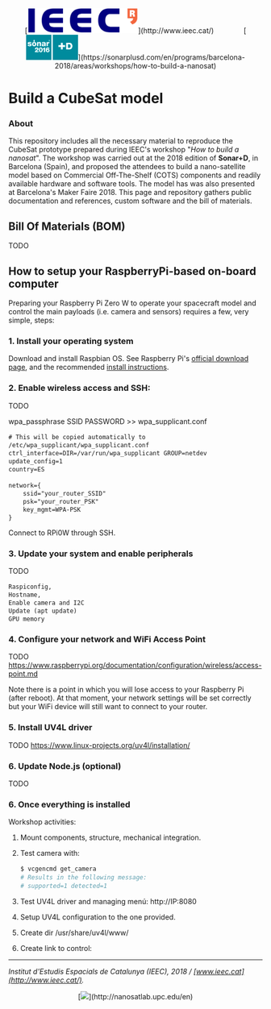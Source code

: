 <p align="center">
[<img src="res/logo_ieec_color.png" height="50" />](http://www.ieec.cat/)
&nbsp;&nbsp;&nbsp;&nbsp;&nbsp;&nbsp;&nbsp;&nbsp;&nbsp;&nbsp;&nbsp;&nbsp;&nbsp;
[<img src="res/logo_sonar+d_color.png" height="50" />](https://sonarplusd.com/en/programs/barcelona-2018/areas/workshops/how-to-build-a-nanosat)
</p>


# Build a CubeSat model
### About
This repository includes all the necessary material to reproduce the CubeSat prototype prepared during IEEC's workshop "_How to build a nanosat_". The workshop was carried out at the 2018 edition of **Sonar+D**, in Barcelona (Spain), and proposed the attendees to build a nano-satellite model based on Commercial Off-The-Shelf (COTS) components and readily available hardware and software tools. The model has was also presented at Barcelona's Maker Faire 2018. This page and repository gathers public documentation and references, custom software and the bill of materials.

## Bill Of Materials (BOM)
TODO

## How to setup your RaspberryPi-based on-board computer
Preparing your Raspberry Pi Zero W to operate your spacecraft model and control the main payloads (i.e. camera and sensors) requires a few, very simple, steps:

### 1. Install your operating system
Download and install Raspbian OS. See Raspberry Pi's [official download page](https://www.raspberrypi.org/downloads/), and the recommended [install instructions](https://www.raspberrypi.org/documentation/installation/installing-images/README.md).

### 2. Enable wireless access and SSH:
TODO

wpa_passphrase SSID PASSWORD >> wpa_supplicant.conf

    # This will be copied automatically to /etc/wpa_supplicant/wpa_supplicant.conf
    ctrl_interface=DIR=/var/run/wpa_supplicant GROUP=netdev
    update_config=1
    country=ES

    network={
        ssid="your_router_SSID"
        psk="your_router_PSK"
        key_mgmt=WPA-PSK
    }


Connect to RPi0W through SSH.

### 3. Update your system and enable peripherals
TODO

    Raspiconfig,
    Hostname,
    Enable camera and I2C
    Update (apt update)
    GPU memory


### 4. Configure your network and WiFi Access Point
TODO
https://www.raspberrypi.org/documentation/configuration/wireless/access-point.md

Note there is a point in which you will lose access to your Raspberry Pi (after reboot). At that moment, your network settings will be set correctly but your WiFi device will still want to connect to your router.

### 5. Install UV4L driver
TODO
https://www.linux-projects.org/uv4l/installation/

### 6. Update Node.js (optional)
TODO 

### 6. Once everything is installed
Workshop activities:

1. Mount components, structure, mechanical integration.
1. Test camera with:

    ```bash
    $ vcgencmd get_camera
    # Results in the following message:
    # supported=1 detected=1
    ```

1. Test UV4L driver and managing menú: http://IP:8080
1. Setup UV4L configuration to the one provided.
1. Create dir /usr/share/uv4l/www/
1. Create link to control:

____

_Institut d'Estudis Espacials de Catalunya (IEEC), 2018 / [www.ieec.cat](http://www.ieec.cat/)._

<p align="center">
[<img src="res/logo_nanosatlab_black.png" height="35" />](http://nanosatlab.upc.edu/en)
</p>
